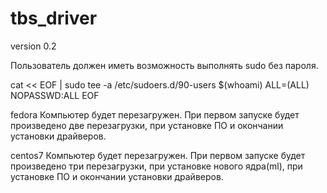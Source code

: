 # tbs_driver
version 0.2

Пользователь должен иметь возможность выполнять sudo без пароля.

cat << EOF | sudo tee -a /etc/sudoers.d/90-users
$(whoami) ALL=(ALL) NOPASSWD:ALL
EOF

fedora
Компьютер будет перезагружен. При первом запуске будет произведено две перезагрузки, при установке ПО и окончании установки драйверов.

centos7
Компьютер будет перезагружен. При первом запуске будет произведено три перезагрузки, при установке нового ядра(ml), при установке ПО и окончании установки драйверов.
